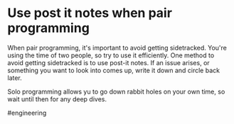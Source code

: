 # Use post it notes when pair programming

When pair programming, it's important to avoid getting sidetracked. You're using the time of two people, so try to use it efficiently. One method to avoid getting sidetracked is to use post-it notes. If an issue arises, or something you want to look into comes up, write it down and circle back later.

Solo programming allows yu to go down rabbit holes on your own time, so wait until then for any deep dives.

#engineering